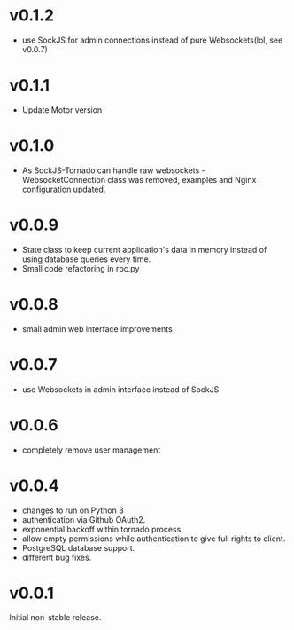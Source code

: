 v0.1.2
======
* use SockJS for admin connections instead of pure Websockets(lol, see v0.0.7)

v0.1.1
======
* Update Motor version

v0.1.0
======
* As SockJS-Tornado can handle raw websockets - WebsocketConnection class
was removed, examples and Nginx configuration updated.

v0.0.9
======
* State class to keep current application's data in memory instead of
using database queries every time.
* Small code refactoring in rpc.py

v0.0.8
======
* small admin web interface improvements

v0.0.7
======
* use Websockets in admin interface instead of SockJS

v0.0.6
======
* completely remove user management

v0.0.4
======
* changes to run on Python 3
* authentication via Github OAuth2.
* exponential backoff within tornado process.
* allow empty permissions while authentication to give full rights to client.
* PostgreSQL database support.
* different bug fixes.


v0.0.1
=====
Initial non-stable release.
